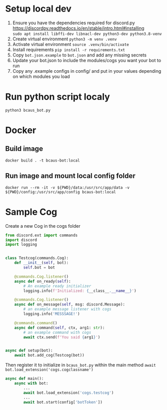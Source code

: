 # Setup local dev

1. Ensure you have the dependencies required for discord.py https://discordpy.readthedocs.io/en/stable/intro.html#installing  
   `sudo apt install libffi-dev libnacl-dev python3-dev python3.8-venv`
2. Create virtual environment `python3 -m venv .venv`
3. Activate virtual environment `source .venv/bin/activate`
4. Install requirements `pip install -r requirements.txt`
5. Copy `bot.json.example` to `bot.json` and add any missing secrets
6. Update your bot.json to include the modules/cogs you want your bot to run
7. Copy any .example configs in config/ and put in your values depending on which modules you load

# Run python script localy

`python3 bcaus_bot.py`

# Docker

## Build image

`docker build . -t bcaus-bot:local`

## Run image and mount local config folder

`docker run --rm -it -v ${PWD}/data:/usr/src/app/data -v ${PWD}/config:/usr/src/app/config bcaus-bot:local`

# Sample Cog

Create a new Cog in the cogs folder

```python
from discord.ext import commands
import discord
import logging


class Testcog(commands.Cog):
    def __init__(self, bot):
        self.bot = bot

    @commands.Cog.listener()
    async def on_ready(self):
        # An example ready initializer
        logging.info(f'Initialized: {__class__.__name__}')

    @commands.Cog.listener()
    async def on_message(self, msg: discord.Message):
        # an example message listener with cogs
        logging.info('MESSSAGE!')

    @commands.command()
    async def command(self, ctx, arg1: str):
        # an example command with cogs
        await ctx.send(f'You said {arg1}')


async def setup(bot):
    await bot.add_cog(Testcog(bot))
```

Then register it to initialize in `bcaus_bot.py` within the main method `await bot.load_extension('cogs.cogclassname')`

```python
async def main():
    async with bot:
        ...
        await bot.load_extension('cogs.testcog')
        ...
        await bot.start(config['botToken'])
```
